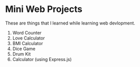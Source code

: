 # Mini Web Projects

These are things that I learned while learning web devlopment.

1. Word Counter 
2. Love Calculator
3. BMI Calculator
4. Dice Game
5. Drum Kit
6. Calculator (using Express.js)




